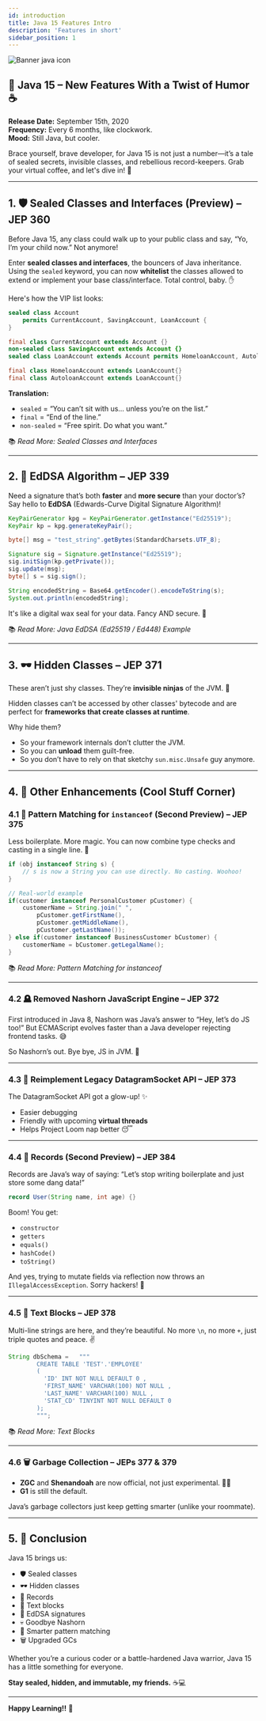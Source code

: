 ```yaml
---
id: introduction
title: Java 15 Features Intro
description: 'Features in short'
sidebar_position: 1
---
```

![Banner java icon](@site/static/img/kits/java/banner-java-icon.png)

## 🎉 Java 15 – New Features With a Twist of Humor ☕

**Release Date:** September 15th, 2020  
**Frequency:** Every 6 months, like clockwork.  
**Mood:** Still Java, but cooler.

Brace yourself, brave developer, for Java 15 is not just a number—it’s a tale of sealed secrets, invisible classes, and rebellious record-keepers. Grab your virtual coffee, and let's dive in! 🚀

---

## 1. 🛡️ Sealed Classes and Interfaces (Preview) – JEP 360

Before Java 15, any class could walk up to your public class and say, “Yo, I’m your child now.” Not anymore!

Enter **sealed classes and interfaces**, the bouncers of Java inheritance. Using the `sealed` keyword, you can now **whitelist** the classes allowed to extend or implement your base class/interface. Total control, baby. ✋

Here's how the VIP list looks:

```java
sealed class Account
    permits CurrentAccount, SavingAccount, LoanAccount {
}

final class CurrentAccount extends Account {}
non-sealed class SavingAccount extends Account {}
sealed class LoanAccount extends Account permits HomeloanAccount, AutoloanAccount {}

final class HomeloanAccount extends LoanAccount{}
final class AutoloanAccount extends LoanAccount{}
````

**Translation:**

* `sealed` = “You can’t sit with us… unless you’re on the list.”
* `final` = “End of the line.”
* `non-sealed` = “Free spirit. Do what you want.”

📚 *Read More: Sealed Classes and Interfaces*

---

## 2. 🔏 EdDSA Algorithm – JEP 339

Need a signature that’s both **faster** and **more secure** than your doctor’s? Say hello to **EdDSA** (Edwards-Curve Digital Signature Algorithm)!

```java
KeyPairGenerator kpg = KeyPairGenerator.getInstance("Ed25519");
KeyPair kp = kpg.generateKeyPair();

byte[] msg = "test_string".getBytes(StandardCharsets.UTF_8);

Signature sig = Signature.getInstance("Ed25519");
sig.initSign(kp.getPrivate());
sig.update(msg);
byte[] s = sig.sign();

String encodedString = Base64.getEncoder().encodeToString(s);
System.out.println(encodedString);
```

It's like a digital wax seal for your data. Fancy AND secure. 🔐

📚 *Read More: Java EdDSA (Ed25519 / Ed448) Example*

---

## 3. 🕶️ Hidden Classes – JEP 371

These aren’t just shy classes. They’re **invisible ninjas** of the JVM. 🥷

Hidden classes can’t be accessed by other classes' bytecode and are perfect for **frameworks that create classes at runtime**.

Why hide them?

* So your framework internals don’t clutter the JVM.
* So you can **unload** them guilt-free.
* So you don’t have to rely on that sketchy `sun.misc.Unsafe` guy anymore.

---

## 4. 🌟 Other Enhancements (Cool Stuff Corner)

### 4.1 🧩 Pattern Matching for `instanceof` (Second Preview) – JEP 375

Less boilerplate. More magic. You can now combine type checks and casting in a single line. 🎯

```java
if (obj instanceof String s) {
    // s is now a String you can use directly. No casting. Woohoo!
}

// Real-world example
if(customer instanceof PersonalCustomer pCustomer) {
    customerName = String.join(" ",
        pCustomer.getFirstName(), 
        pCustomer.getMiddleName(), 
        pCustomer.getLastName());
} else if(customer instanceof BusinessCustomer bCustomer) {
    customerName = bCustomer.getLegalName();
}
```

📚 *Read More: Pattern Matching for instanceof*

---

### 4.2 🪦 Removed Nashorn JavaScript Engine – JEP 372

First introduced in Java 8, Nashorn was Java’s answer to “Hey, let’s do JS too!”
But ECMAScript evolves faster than a Java developer rejecting frontend tasks. 😅

So Nashorn’s out. Bye bye, JS in JVM. 👋

---

### 4.3 📡 Reimplement Legacy DatagramSocket API – JEP 373

The DatagramSocket API got a glow-up! ✨

* Easier debugging
* Friendly with upcoming **virtual threads**
* Helps Project Loom nap better 😴

---

### 4.4 🧾 Records (Second Preview) – JEP 384

Records are Java’s way of saying:
“Let’s stop writing boilerplate and just store some dang data!”

```java
record User(String name, int age) {}
```

Boom! You get:

* `constructor`
* `getters`
* `equals()`
* `hashCode()`
* `toString()`

And yes, trying to mutate fields via reflection now throws an `IllegalAccessException`. Sorry hackers! 🚫

---

### 4.5 🧵 Text Blocks – JEP 378

Multi-line strings are here, and they’re beautiful.
No more `\n`, no more `+`, just triple quotes and peace. ✌️

```java
String dbSchema =   """
        CREATE TABLE 'TEST'.'EMPLOYEE'
        (
          'ID' INT NOT NULL DEFAULT 0 ,
          'FIRST_NAME' VARCHAR(100) NOT NULL ,
          'LAST_NAME' VARCHAR(100) NULL ,
          'STAT_CD' TINYINT NOT NULL DEFAULT 0
        );
        """;
```

📚 *Read More: Text Blocks*

---

### 4.6 🗑️ Garbage Collection – JEPs 377 & 379

* **ZGC** and **Shenandoah** are now official, not just experimental. 🧪❌
* **G1** is still the default.

Java’s garbage collectors just keep getting smarter (unlike your roommate).

---

## 5. 🏁 Conclusion

Java 15 brings us:

* 🛡️ Sealed classes
* 🕶️ Hidden classes
* 🧾 Records
* 🧵 Text blocks
* 🔏 EdDSA signatures
* 💀 Goodbye Nashorn
* 🧠 Smarter pattern matching
* 🗑️ Upgraded GCs

Whether you’re a curious coder or a battle-hardened Java warrior, Java 15 has a little something for everyone.

**Stay sealed, hidden, and immutable, my friends.** ☕💻

---

**Happy Learning!!** 🎉

